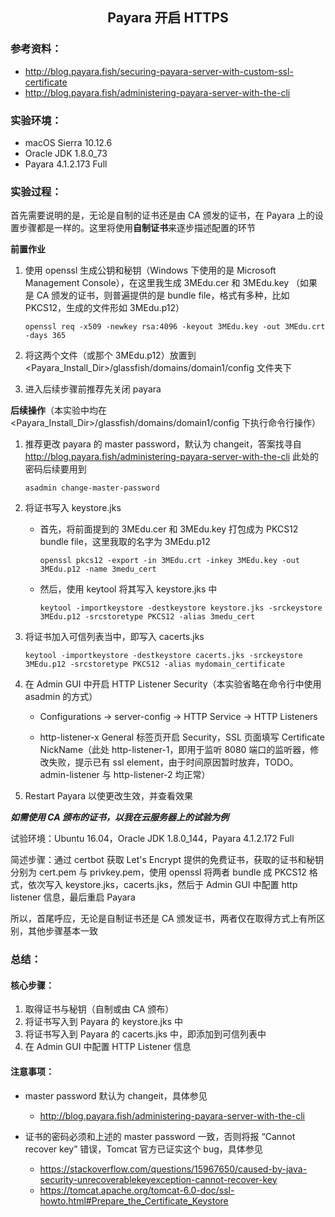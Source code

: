 <h2 align="center">Payara 开启 HTTPS</h2>

### 参考资料：

  * http://blog.payara.fish/securing-payara-server-with-custom-ssl-certificate
  * http://blog.payara.fish/administering-payara-server-with-the-cli
  
### 实验环境：
* macOS Sierra 10.12.6
* Oracle JDK 1.8.0_73
* Payara 4.1.2.173 Full

### 实验过程：

首先需要说明的是，无论是自制的证书还是由 CA 颁发的证书，在 Payara 上的设置步骤都是一样的。这里将使用**自制证书**来逐步描述配置的环节

**前置作业**

1. 使用 openssl 生成公钥和秘钥（Windows 下使用的是 Microsoft Management Console），在这里我生成 3MEdu.cer 和 3MEdu.key （如果是 CA 颁发的证书，则普遍提供的是 bundle file，格式有多种，比如 PKCS12，生成的文件形如 3MEdu.p12）

   `openssl req -x509 -newkey rsa:4096 -keyout 3MEdu.key -out 3MEdu.crt -days 365`

2. 将这两个文件（或那个 3MEdu.p12）放置到 <Payara_Install_Dir>/glassfish/domains/domain1/config 文件夹下

3. 进入后续步骤前推荐先关闭 payara

**后续操作**（本实验中均在 <Payara_Install_Dir>/glassfish/domains/domain1/config 下执行命令行操作）

1. 推荐更改 payara 的 master password，默认为 changeit，答案找寻自 http://blog.payara.fish/administering-payara-server-with-the-cli 此处的密码后续要用到

   `asadmin change-master-password`

2. 将证书写入 keystore.jks

   * 首先，将前面提到的 3MEdu.cer 和 3MEdu.key 打包成为 PKCS12 bundle file，这里我取的名字为 3MEdu.p12
   
     `openssl pkcs12 -export -in 3MEdu.crt -inkey 3MEdu.key -out 3MEdu.p12 -name 3medu_cert`

   * 然后，使用 keytool 将其写入 keystore.jks 中
   
     `keytool -importkeystore -destkeystore keystore.jks -srckeystore 3MEdu.p12 -srcstoretype PKCS12 -alias 3medu_cert`

3. 将证书加入可信列表当中，即写入 cacerts.jks

   `keytool -importkeystore -destkeystore cacerts.jks -srckeystore 3MEdu.p12 -srcstoretype PKCS12 -alias mydomain_certificate`

4. 在 Admin GUI 中开启 HTTP Listener Security（本实验省略在命令行中使用 asadmin 的方式）

   * Configurations -> server-config -> HTTP Service -> HTTP Listeners
   
   * http-listener-x General 标签页开启 Security，SSL 页面填写 Certificate NickName（此处 http-listener-1，即用于监听 8080 端口的监听器，修改失败，提示已有 ssl element，由于时间原因暂时放弃，TODO。admin-listener 与 http-listener-2 均正常）
   
5. Restart Payara 以使更改生效，并查看效果

***如需使用 CA 颁布的证书，以我在云服务器上的试验为例***

试验环境：Ubuntu 16.04，Oracle JDK 1.8.0_144，Payara 4.1.2.172 Full

简述步骤：通过 certbot 获取 Let's Encrypt 提供的免费证书，获取的证书和秘钥分别为 cert.pem 与 privkey.pem，使用 openssl 将两者 bundle 成 PKCS12 格式，依次写入 keystore.jks，cacerts.jks，然后于 Admin GUI 中配置 http listener 信息，最后重启 Payara

所以，首尾呼应，无论是自制证书还是 CA 颁发证书，两者仅在取得方式上有所区别，其他步骤基本一致

### 总结：

#### 核心步骤：

1. 取得证书与秘钥（自制或由 CA 颁布）
2. 将证书写入到 Payara 的 keystore.jks 中
3. 将证书写入到 Payara 的 cacerts.jks 中，即添加到可信列表中
4. 在 Admin GUI 中配置 HTTP Listener 信息

#### 注意事项：

* master password 默认为 changeit，具体参见

  * http://blog.payara.fish/administering-payara-server-with-the-cli

* 证书的密码必须和上述的 master password 一致，否则将报 “Cannot recover key” 错误，Tomcat 官方已证实这个 bug，具体参见   

  * https://stackoverflow.com/questions/15967650/caused-by-java-security-unrecoverablekeyexception-cannot-recover-key
  * https://tomcat.apache.org/tomcat-6.0-doc/ssl-howto.html#Prepare_the_Certificate_Keystore
